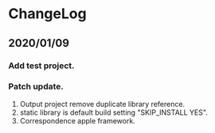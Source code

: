 # ChangeLog

## 2020/01/09

### Add test project.

### Patch update.

1. Output project remove duplicate library reference.
2. static library  is  default build setting "SKIP_INSTALL YES".
3. Correspondence apple framework.